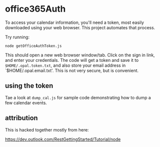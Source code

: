 ﻿office365Auth
=============

To access your calendar information, you'll need a token, most easily downloaded using your web browser.
This project automates that process.

Try running:
```
node getOfficeAuthToken.js
```

This should open a new web browser window/tab.
Click on the sign in link, and enter your credentials.
The code will get a token and save it to `$HOME/.opal.token.txt`, and also store your email address in `$HOME/.opal.email.txt'.
This is not very secure, but is convenient.

## using the token

Tae a look at `dump_cal.js` for sample code demonstrating how to dump a few calendar events.

## attribution

This is hacked together mostly from here:

https://dev.outlook.com/RestGettingStarted/Tutorial/node

